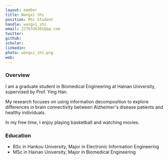 ```yaml
---
layout: member
title: Wangxi Shi
position: MSc Student
handle: wangxi_shi
email: 2276336361@qq.com
twitter:
github: 
scholar: 
linkedin: 
photo: wangxi_shi.png
web: 
---
```


### Overview
I am a graduate student in Biomedical Engineering at Hainan University, supervised by Prof. Ying Han.

My research focuses on using information decomposition to explore differences in brain connectivity between Alzheimer's disease patients and healthy individuals.

In my free time, I enjoy playing basketball and watching movies.

### Education
- BSc in Hankou University, Major in Electronic Information Engineering
- MSc in Hainan University, Major in Biomedical Engineering
